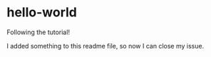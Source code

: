# hello-world
Following the tutorial!

I added something to this readme file, so now I can close my issue.
